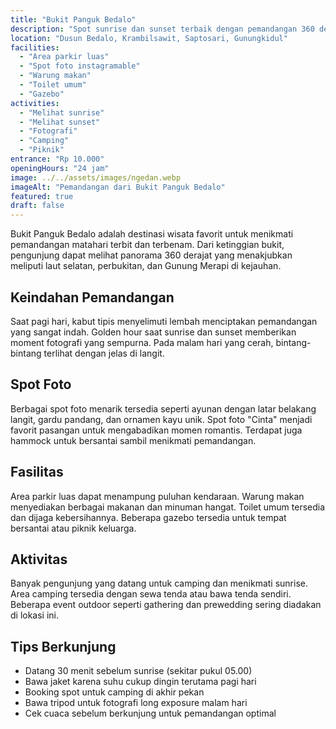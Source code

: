 ```yaml
---
title: "Bukit Panguk Bedalo"
description: "Spot sunrise dan sunset terbaik dengan pemandangan 360 derajat. Nikmati keindahan awan dan kabut pagi yang menyelimuti lembah."
location: "Dusun Bedalo, Krambilsawit, Saptosari, Gunungkidul"
facilities:
  - "Area parkir luas"
  - "Spot foto instagramable"
  - "Warung makan"
  - "Toilet umum"
  - "Gazebo"
activities:
  - "Melihat sunrise"
  - "Melihat sunset"
  - "Fotografi"
  - "Camping"
  - "Piknik"
entrance: "Rp 10.000"
openingHours: "24 jam"
image: ../../assets/images/ngedan.webp
imageAlt: "Pemandangan dari Bukit Panguk Bedalo"
featured: true
draft: false
---
```


Bukit Panguk Bedalo adalah destinasi wisata favorit untuk menikmati pemandangan matahari terbit dan terbenam. Dari ketinggian bukit, pengunjung dapat melihat panorama 360 derajat yang menakjubkan meliputi laut selatan, perbukitan, dan Gunung Merapi di kejauhan.

## Keindahan Pemandangan

Saat pagi hari, kabut tipis menyelimuti lembah menciptakan pemandangan yang sangat indah. Golden hour saat sunrise dan sunset memberikan moment fotografi yang sempurna. Pada malam hari yang cerah, bintang-bintang terlihat dengan jelas di langit.

## Spot Foto

Berbagai spot foto menarik tersedia seperti ayunan dengan latar belakang langit, gardu pandang, dan ornamen kayu unik. Spot foto "Cinta" menjadi favorit pasangan untuk mengabadikan momen romantis. Terdapat juga hammock untuk bersantai sambil menikmati pemandangan.

## Fasilitas

Area parkir luas dapat menampung puluhan kendaraan. Warung makan menyediakan berbagai makanan dan minuman hangat. Toilet umum tersedia dan dijaga kebersihannya. Beberapa gazebo tersedia untuk tempat bersantai atau piknik keluarga.

## Aktivitas

Banyak pengunjung yang datang untuk camping dan menikmati sunrise. Area camping tersedia dengan sewa tenda atau bawa tenda sendiri. Beberapa event outdoor seperti gathering dan prewedding sering diadakan di lokasi ini.

## Tips Berkunjung

- Datang 30 menit sebelum sunrise (sekitar pukul 05.00)
- Bawa jaket karena suhu cukup dingin terutama pagi hari
- Booking spot untuk camping di akhir pekan
- Bawa tripod untuk fotografi long exposure malam hari
- Cek cuaca sebelum berkunjung untuk pemandangan optimal
